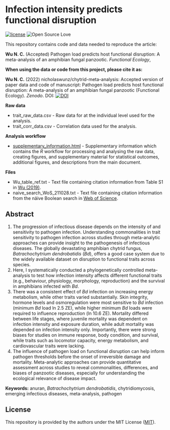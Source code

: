 # Infection intensity predicts functional disruption
[![license](https://img.shields.io/badge/license-MIT%20+%20file%20LICENSE-lightgrey.svg)](https://choosealicense.com/)
![Open Source
Love](https://badges.frapsoft.com/os/v2/open-source.svg?v=103)

This repository contains code and data needed to reproduce the article:

**Wu N. C.** (Accepted) Pathogen load predicts host functional disruption: A meta-analysis of an amphibian fungal panzootic. *Functional Ecology*,

**When using the data or code from this project, please cite it as:**

**Wu N. C.** (2022) nicholaswunz/chytrid-meta-analysis: Accepted version of paper data and code of manuscript: Pathogen load predicts host functional disruption: A meta-analysis of an amphibian fungal panzootic (Functional Ecology). *Zenodo*. DOI: [![DOI](https://zenodo.org/badge/437831315.svg)](https://zenodo.org/badge/latestdoi/437831315)

**Raw data**
- trait_raw_data.csv - Raw data for at the individual level used for the analysis.
- trait_corr_data.csv - Correlation data used for the analysis.

**Analysis workflow**
- [supplementary_information.html](https://nicholaswunz.github.io/chytrid-meta-analysis/supplementary_information.html) - Supplementary information which contains the *R* workflow for processing and analysing the raw data, creating figures, and supplementary material for statistical outcomes, additional figures, and descriptions from the main document.

**Files**
- Wu_table_ref.txt - Text file containing citation information from Table S1 in [Wu (2019)](https://espace.library.uq.edu.au/view/UQ:39c96d7).
- naive_search_WoS_211028.txt - Text file containing citation information from the näive Boolean search in [Web of Science](https://www.webofscience.com/wos/woscc/basic-search).

## Abstract
1. The progression of infectious disease depends on the intensity of and sensitivity to pathogen infection. Understanding commonalities in trait sensitivity to pathogen infection across studies through meta-analytic approaches can provide insight to the pathogenesis of infectious diseases. The globally devastating amphibian chytrid fungus, *Batrachochytrium dendrobatidis* (*Bd*), offers a good case system due to the widely available dataset on disruption to functional traits across species.  
2. Here, I systematically conducted a phylogenetically controlled meta-analysis to test how infection intensity affects different functional traits (e.g., behaviour, physiology, morphology, reproduction) and the survival in amphibians infected with *Bd*.  
3. There was a consistent effect of *Bd* infection on increasing energy metabolism, while other traits varied substantially. Skin integrity, hormone levels and osmoregulation were most sensitive to *Bd* infection (minimum *Bd* load ln 2.5 ZE), while higher minimum *Bd* loads were required to influence reproduction (ln 10.6 ZE). Mortality differed between life stages, where juvenile mortality was dependent on infection intensity and exposure duration, while adult mortality was depended on infection intensity only. Importantly, there were strong biases for studies on immune response, body condition, and survival, while traits such as locomotor capacity, energy metabolism, and cardiovascular traits were lacking.  
4. The influence of pathogen load on functional disruption can help inform pathogen thresholds before the onset of irreversible damage and mortality. Meta-analytic approaches can provide quantitative assessment across studies to reveal commonalities, differences, and biases of panzootic diseases, especially for understanding the ecological relevance of disease impact.  

**Keywords:** anuran, *Batrachochytrium dendrobatidis*, chytridiomycosis, emerging infectious diseases, meta-analysis, pathogen

## License
This repository is provided by the authors under the MIT License ([MIT](http://opensource.org/licenses/MIT)).
